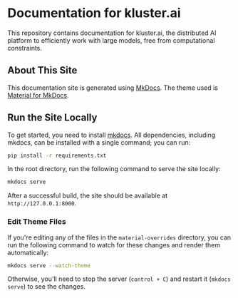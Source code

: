 # Documentation for kluster.ai

This repository contains documentation for kluster.ai, the distributed AI platform to efficiently work with large models, free from computational constraints.

## About This Site

This documentation site is generated using [MkDocs](https://www.mkdocs.org). The theme used is [Material for MkDocs](https://squidfunk.github.io/mkdocs-material).

## Run the Site Locally

To get started, you need to install [mkdocs](https://www.mkdocs.org/). All dependencies, including mkdocs, can be installed with a single command; you can run:

```bash
pip install -r requirements.txt
```

In the root directory, run the following command to serve the site locally:

```bash
mkdocs serve
```

After a successful build, the site should be available at `http://127.0.0.1:8000`.

### Edit Theme Files

If you're editing any of the files in the `material-overrides` directory, you can run the following command to watch for these changes and render them automatically:

```bash
mkdocs serve --watch-theme
```

Otherwise, you'll need to stop the server (`control + C`) and restart it (`mkdocs serve`) to see the changes.
